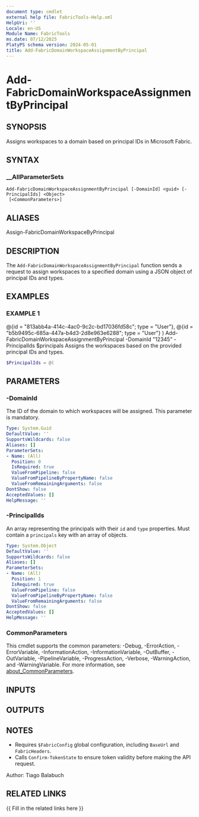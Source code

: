 ```yaml
---
document type: cmdlet
external help file: FabricTools-Help.xml
HelpUri: ''
Locale: en-US
Module Name: FabricTools
ms.date: 07/12/2025
PlatyPS schema version: 2024-05-01
title: Add-FabricDomainWorkspaceAssignmentByPrincipal
---
```


# Add-FabricDomainWorkspaceAssignmentByPrincipal

## SYNOPSIS

Assigns workspaces to a domain based on principal IDs in Microsoft Fabric.

## SYNTAX

### __AllParameterSets

```
Add-FabricDomainWorkspaceAssignmentByPrincipal [-DomainId] <guid> [-PrincipalIds] <Object>
 [<CommonParameters>]
```

## ALIASES

Assign-FabricDomainWorkspaceByPrincipal

## DESCRIPTION

The `Add-FabricDomainWorkspaceAssignmentByPrincipal` function sends a request to assign workspaces to a specified domain using a JSON object of principal IDs and types.

## EXAMPLES

### EXAMPLE 1

@{id = "813abb4a-414c-4ac0-9c2c-bd17036fd58c";  type = "User"}, @{id = "b5b9495c-685a-447a-b4d3-2d8e963e6288"; type = "User"} ) Add-FabricDomainWorkspaceAssignmentByPrincipal -DomainId "12345" -PrincipalIds $principals Assigns the workspaces based on the provided principal IDs and types.

```powershell
$PrincipalIds = @(
```

## PARAMETERS

### -DomainId

The ID of the domain to which workspaces will be assigned.
This parameter is mandatory.

```yaml
Type: System.Guid
DefaultValue: ''
SupportsWildcards: false
Aliases: []
ParameterSets:
- Name: (All)
  Position: 0
  IsRequired: true
  ValueFromPipeline: false
  ValueFromPipelineByPropertyName: false
  ValueFromRemainingArguments: false
DontShow: false
AcceptedValues: []
HelpMessage: ''
```

### -PrincipalIds

An array representing the principals with their `id` and `type` properties.
Must contain a `principals` key with an array of objects.

```yaml
Type: System.Object
DefaultValue: ''
SupportsWildcards: false
Aliases: []
ParameterSets:
- Name: (All)
  Position: 1
  IsRequired: true
  ValueFromPipeline: false
  ValueFromPipelineByPropertyName: false
  ValueFromRemainingArguments: false
DontShow: false
AcceptedValues: []
HelpMessage: ''
```

### CommonParameters

This cmdlet supports the common parameters: -Debug, -ErrorAction, -ErrorVariable,
-InformationAction, -InformationVariable, -OutBuffer, -OutVariable, -PipelineVariable,
-ProgressAction, -Verbose, -WarningAction, and -WarningVariable. For more information, see
[about_CommonParameters](https://go.microsoft.com/fwlink/?LinkID=113216).

## INPUTS

## OUTPUTS

## NOTES

- Requires `$FabricConfig` global configuration, including `BaseUrl` and `FabricHeaders`.
- Calls `Confirm-TokenState` to ensure token validity before making the API request.

Author: Tiago Balabuch

## RELATED LINKS

{{ Fill in the related links here }}

